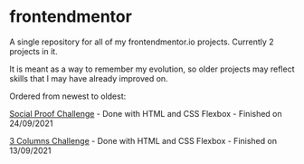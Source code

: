 # frontendmentor
A single repository for all of my frontendmentor.io projects. Currently 2 projects in it.

It is meant as a way to remember my evolution, so older projects may reflect skills that I may have already improved on.


Ordered from newest to oldest:

[Social Proof Challenge](https://www.frontendmentor.io/challenges/social-proof-section-6e0qTv_bA) - Done with HTML and CSS Flexbox - Finished on 24/09/2021 

[3 Columns Challenge](https://www.frontendmentor.io/challenges/3column-preview-card-component-pH92eAR2-) - Done with HTML and CSS Flexbox - Finished on 13/09/2021 


